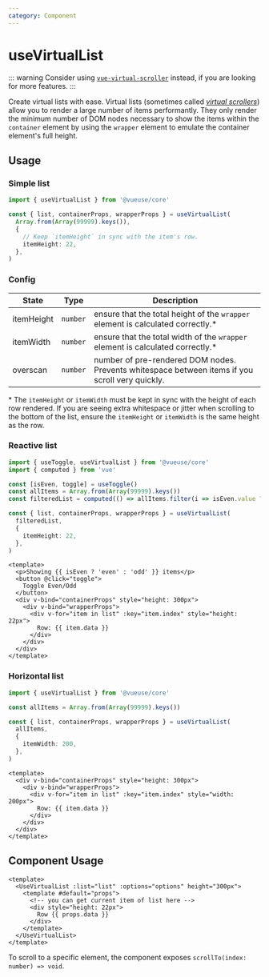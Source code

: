 ```yaml
---
category: Component
---
```


# useVirtualList

::: warning
Consider using [`vue-virtual-scroller`](https://github.com/Akryum/vue-virtual-scroller) instead, if you are looking for more features.
:::

Create virtual lists with ease. Virtual lists (sometimes called [_virtual scrollers_](https://vue-virtual-scroller-demo.netlify.app/)) allow you to render a large number of items performantly. They only render the minimum number of DOM nodes necessary to show the items within the `container` element by using the `wrapper` element to emulate the container element's full height.

## Usage

### Simple list

```typescript
import { useVirtualList } from '@vueuse/core'

const { list, containerProps, wrapperProps } = useVirtualList(
  Array.from(Array(99999).keys()),
  {
    // Keep `itemHeight` in sync with the item's row.
    itemHeight: 22,
  },
)
```

### Config

| State      | Type     | Description                                                                                     |
| ---------- | -------- | ----------------------------------------------------------------------------------------------- |
| itemHeight | `number` | ensure that the total height of the `wrapper` element is calculated correctly.\*                |
| itemWidth  | `number` | ensure that the total width of the `wrapper` element is calculated correctly.\*                 |
| overscan   | `number` | number of pre-rendered DOM nodes. Prevents whitespace between items if you scroll very quickly. |

\* The `itemHeight` or `itemWidth` must be kept in sync with the height of each row rendered. If you are seeing extra whitespace or jitter when scrolling to the bottom of the list, ensure the `itemHeight` or `itemWidth` is the same height as the row.

### Reactive list

```typescript
import { useToggle, useVirtualList } from '@vueuse/core'
import { computed } from 'vue'

const [isEven, toggle] = useToggle()
const allItems = Array.from(Array(99999).keys())
const filteredList = computed(() => allItems.filter(i => isEven.value ? i % 2 === 0 : i % 2 === 1))

const { list, containerProps, wrapperProps } = useVirtualList(
  filteredList,
  {
    itemHeight: 22,
  },
)
```

```vue
<template>
  <p>Showing {{ isEven ? 'even' : 'odd' }} items</p>
  <button @click="toggle">
    Toggle Even/Odd
  </button>
  <div v-bind="containerProps" style="height: 300px">
    <div v-bind="wrapperProps">
      <div v-for="item in list" :key="item.index" style="height: 22px">
        Row: {{ item.data }}
      </div>
    </div>
  </div>
</template>
```

### Horizontal list

```typescript
import { useVirtualList } from '@vueuse/core'

const allItems = Array.from(Array(99999).keys())

const { list, containerProps, wrapperProps } = useVirtualList(
  allItems,
  {
    itemWidth: 200,
  },
)
```

```vue
<template>
  <div v-bind="containerProps" style="height: 300px">
    <div v-bind="wrapperProps">
      <div v-for="item in list" :key="item.index" style="width: 200px">
        Row: {{ item.data }}
      </div>
    </div>
  </div>
</template>
```

## Component Usage

```vue
<template>
  <UseVirtualList :list="list" :options="options" height="300px">
    <template #default="props">
      <!-- you can get current item of list here -->
      <div style="height: 22px">
        Row {{ props.data }}
      </div>
    </template>
  </UseVirtualList>
</template>
```

To scroll to a specific element, the component exposes `scrollTo(index: number) => void`.
